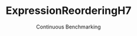 ---
layout: default
title: ExpressionReorderingH7
subtitle: Continuous Benchmarking
selected: Expression_Reordering
expanded: Benchmarking
benchmark: /individual_results/ExpressionReorderingH7.html
---